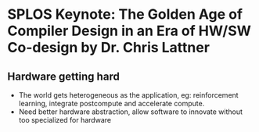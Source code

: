 # SPLOS Keynote: The Golden Age of Compiler Design in an Era of HW/SW Co-design by Dr. Chris Lattner

## Hardware getting hard
* The world gets heterogeneous as the application, eg: reinforcement learning, integrate postcompute
and accelerate compute.
* Need better hardware abstraction, allow software to innovate without too specialized for hardware
